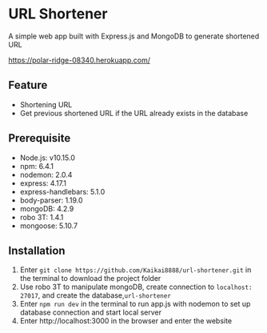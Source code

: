 # URL Shortener
A simple web app built with Express.js and MongoDB to generate shortened URL

https://polar-ridge-08340.herokuapp.com/



## Feature
* Shortening URL
* Get previous shortened URL if the URL already exists in the database

## Prerequisite
* Node.js: v10.15.0
* npm: 6.4.1
* nodemon: 2.0.4
* express: 4.17.1
* express-handlebars: 5.1.0
* body-parser: 1.19.0
* mongoDB: 4.2.9
* robo 3T: 1.4.1
* mongoose: 5.10.7

## Installation
1. Enter ` git clone https://github.com/Kaikai8888/url-shortener.git ` in the terminal to download the project folder
2. Use robo 3T to manipulate mongoDB, create connection to `localhost: 27017`, and create the database,`url-shortener`
3. Enter `npm run dev` in the terminal to run app.js with nodemon to set up database connection and start local server 
4. Enter http://localhost:3000 in the browser and enter the website